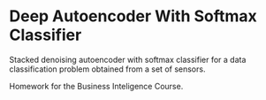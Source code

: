 # Deep Autoencoder With Softmax Classifier

Stacked denoising autoencoder with softmax classifier for a data classification problem obtained from a set of sensors.

Homework for the Business Inteligence Course.
